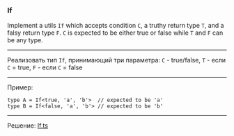 ### If

Implement a utils `If` which accepts condition `C`, a truthy return type `T`, and a falsy return type `F`. `C` is expected to be either true or false while `T` and `F` can be any type.

---

Реализовать тип `If`, принимающий три параметра: `C` - true/false, `T` - если `C` = true, `F` - если `C` = false

---

Пример:

```
type A = If<true, 'a', 'b'>  // expected to be 'a'
type B = If<false, 'a', 'b'> // expected to be 'b'
```

---

Решение: [If.ts](./If.ts)